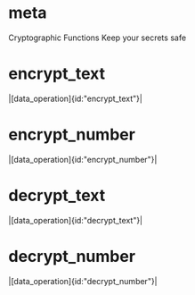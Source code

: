 # meta
Cryptographic Functions
Keep your secrets safe
# encrypt_text
|[data_operation]{id:"encrypt_text"}|
# encrypt_number
|[data_operation]{id:"encrypt_number"}|
# decrypt_text
|[data_operation]{id:"decrypt_text"}|
# decrypt_number
|[data_operation]{id:"decrypt_number"}|
